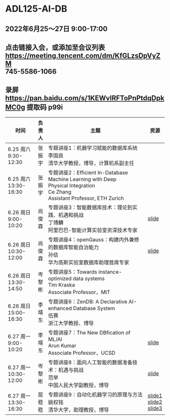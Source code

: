 # ADL125-AI-DB

## 2022年6月25～27日 9:00-17:00
## 点击链接入会，或添加至会议列表<br>https://meeting.tencent.com/dm/KfGLzsDpVyZM<br>745-5586-1066
## 录屏  https://pan.baidu.com/s/1KEWvlRFToPnPtdqDpkMC0g 提取码 p99i 
| 时间| 负<br>责<br>人 | 主题                                                         | 资源 |
| --------- | ------ | ------------------------------------------------------------ | ---- |
| 6.25&nbsp;周六<br>9:30-12:30 |  张<br>振<br>宇  | 专题讲座1：机器学习赋能的数据库系统<br>李国良<br> 清华大学教授，博导，计算机系副主任     |      |
| 6.25&nbsp;周六<br>13:30-16:30 | 张<br>振<br>宇 | 专题讲座2：Efficient In-Database Machine Learning with Deep<br> Physical Integration<br>Ce Zhang <br>Assistant Professor, ETH Zurich  |      |
| 6.26&nbsp;周日<br> 9:00-10:20 | 尚<br>俊<br>霖 | 专题讲座3：智能数据库技术：理论到实践、机遇和挑战<br>丁博麟  <br>阿里巴巴-智能计算实验室资深技术专家  |  [slide](https://github.com/cenlibin/ADL125-AI-DB/blob/main/Slides/2022-CCF-ADL125.pdf)  |
| 6.26&nbsp;周日<br> 10:30-12:00 | 尚<br>俊<br>霖 | 专题讲座4：openGauss：构建内外兼修的数据库智能自治能力<br>孙佶  <br>华为高斯实验室数据库助理首席专家  | [slide](https://github.com/cenlibin/ADL125-AI-DB/blob/main/Slides/CCF-ADL-孙佶.pdf)     |
| 6.26&nbsp;周日<br> 13:30-14:50 | 岑<br>黎<br>彬 | 专题讲座5：Towards instance-optimized data systems<br>Tim Kraska  <br>Associate Professor，MIT  |     |
| 6.26&nbsp;周日<br> 15:00-16:30 | 李<br>靖<br>东 | 专题讲座6：ZenDB: A Declarative AI-enhanced Database System <br>伍赛  <br> 浙江大学教授、博导  |      |
| 6.27&nbsp;周一<br> 9:00-10:20 | 李<br>靖<br>东 | 专题讲座7：The New DBfication of ML/AI<br>Arun Kumar  <br>Associate Professor，UCSD  |  [slide](https://github.com/cenlibin/ADL125-AI-DB/blob/main/Slides/CCF-ArunKumar.pdf)    |
| 6.27&nbsp;周一<br> 10:30-12:00 | 岑<br>黎<br>彬 | 专题讲座8：面向人工智能的数据准备技术：机遇与挑战<br>范举  <br>中国人民大学副教授，博导  | [slide](https://github.com/cenlibin/ADL125-AI-DB/blob/main/Slides/DataPrep-JuFan.pdf)      |
| 6.27&nbsp;周一<br> 13:30-16:30 | 屈<br>稳<br>稳 | 专题讲座9：自动化机器学习的原理与方法<br>姚权铭  <br>清华大学，助理教授，博导  | [slide1](https://github.com/cenlibin/ADL125-AI-DB/blob/main/Slides/Lecture-1-Intro.pdf) <br> [slide2](https://github.com/cenlibin/ADL125-AI-DB/blob/main/Slides/Lecture-2-HPO-Example.pdf) <br> [slide3](https://github.com/cenlibin/ADL125-AI-DB/blob/main/Slides/Lecture-3-NAS-Example.pdf)      |
